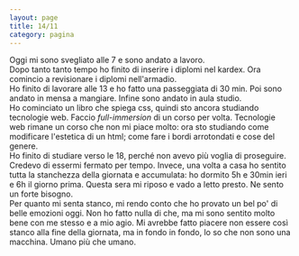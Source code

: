 ```yaml
--- 
layout: page
title: 14/11
category: pagina
---
```


Oggi mi sono svegliato alle 7 e sono andato a lavoro.  
Dopo tanto tanto tempo ho finito di inserire i diplomi nel kardex. Ora comincio
a revisionare i diplomi nell'armadio.  
Ho finito di lavorare alle 13 e ho fatto una passeggiata di 30 min. Poi sono
andato in mensa a mangiare. Infine sono andato in aula studio.  
Ho cominciato un libro che spiega css, quindi sto ancora studiando tecnologie
web. Faccio _full-immersion_ di un corso per volta. Tecnologie web rimane un
corso che non mi piace molto: ora sto studiando come modificare l'estetica di un
html; come fare i bordi arrotondati e cose del genere.  
Ho finito di studiare verso le 18, perché non avevo più voglia di proseguire.  
Credevo di essermi fermato per tempo. Invece, una volta a casa ho sentito tutta
la stanchezza della giornata e accumulata: ho dormito 5h e 30min ieri e 6h il
giorno prima. Questa sera mi riposo e vado a letto presto. Ne sento un forte
bisogno.  
Per quanto mi senta stanco, mi rendo conto che ho provato un bel po' di belle
emozioni oggi. Non ho fatto nulla di che, ma mi sono sentito molto bene con me
stesso e a mio agio. Mi avrebbe fatto piacere non essere così stanco alla fine
della giornata, ma in fondo in fondo, lo so che non sono una macchina. Umano più
che umano.
